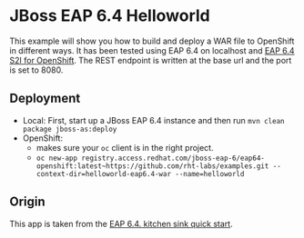 # JBoss EAP 6.4 Helloworld

This example will show you how to build and deploy a WAR file to OpenShift in different ways. It has been tested using EAP 6.4 on localhost and [EAP 6.4 S2I for OpenShift](https://access.redhat.com/documentation/en/red-hat-jboss-middleware-for-openshift/3/paged/red-hat-jboss-enterprise-application-platform-for-openshift/). The REST endpoint is written at the base url and the port is set to 8080.

## Deployment
* Local: First, start up a JBoss EAP 6.4 instance and then run `mvn clean package jboss-as:deploy`
* OpenShift: 
  * makes sure your `oc` client is in the right project.
  * `oc new-app registry.access.redhat.com/jboss-eap-6/eap64-openshift:latest~https://github.com/rht-labs/examples.git --context-dir=helloworld-eap6.4-war --name=helloworld`


## Origin

This app is taken from the [EAP 6.4. kitchen sink quick start](https://access.redhat.com/jbossnetwork/restricted/softwareDownload.html?softwareId=37373). 